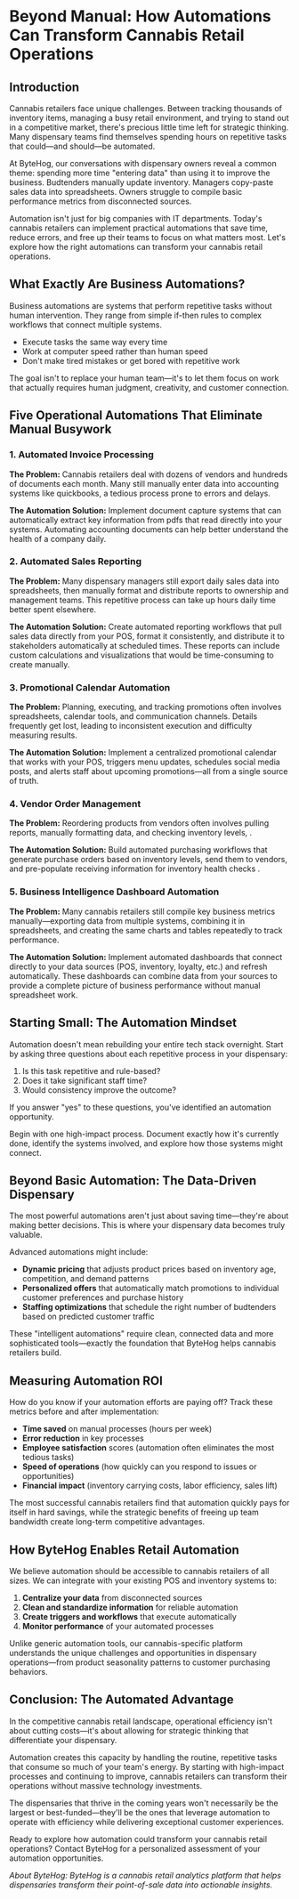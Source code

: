 # **Beyond Manual: How Automations Can Transform Cannabis Retail Operations**

[image1]: ../public/images/automations.jpg

## **Introduction**

Cannabis retailers face unique challenges. Between tracking thousands of inventory items, managing a busy retail environment, and trying to stand out in a competitive market, there's precious little time left for strategic thinking. Many dispensary teams find themselves spending hours on repetitive tasks that could—and should—be automated.

At ByteHog, our conversations with dispensary owners reveal a common theme: spending more time "entering data" than using it to improve the business. Budtenders manually update inventory. Managers copy-paste sales data into spreadsheets. Owners struggle to compile basic performance metrics from disconnected sources.

Automation isn't just for big companies with IT departments. Today's cannabis retailers can implement practical automations that save time, reduce errors, and free up their teams to focus on what matters most. Let's explore how the right automations can transform your cannabis retail operations.

## **What Exactly Are Business Automations?**

Business automations are systems that perform repetitive tasks without human intervention. They range from simple if-then rules to complex workflows that connect multiple systems.

- Execute tasks the same way every time
- Work at computer speed rather than human speed
- Don't make tired mistakes or get bored with repetitive work

The goal isn't to replace your human team—it's to let them focus on work that actually requires human judgment, creativity, and customer connection.

## **Five Operational Automations That Eliminate Manual Busywork**

### **1\. Automated Invoice Processing**

**The Problem:** Cannabis retailers deal with dozens of vendors and hundreds of documents each month. Many still manually enter data into accounting systems like quickbooks, a tedious process prone to errors and delays.

**The Automation Solution:** Implement document capture systems that can automatically extract key information from pdfs that read directly into your systems. Automating accounting documents can help better understand the health of a company daily.

### **2\. Automated Sales Reporting**

**The Problem:** Many dispensary managers still export daily sales data into spreadsheets, then manually format and distribute reports to ownership and management teams. This repetitive process can take up hours daily time better spent elsewhere.

**The Automation Solution:** Create automated reporting workflows that pull sales data directly from your POS, format it consistently, and distribute it to stakeholders automatically at scheduled times. These reports can include custom calculations and visualizations that would be time-consuming to create manually.

### **3\. Promotional Calendar Automation**

**The Problem:** Planning, executing, and tracking promotions often involves spreadsheets, calendar tools, and communication channels. Details frequently get lost, leading to inconsistent execution and difficulty measuring results.

**The Automation Solution:** Implement a centralized promotional calendar that works with your POS, triggers menu updates, schedules social media posts, and alerts staff about upcoming promotions—all from a single source of truth.

### **4\. Vendor Order Management**

**The Problem:** Reordering products from vendors often involves pulling reports, manually formatting data, and checking inventory levels, .

**The Automation Solution:** Build automated purchasing workflows that generate purchase orders based on inventory levels, send them to vendors, and pre-populate receiving information for inventory health checks .

### **5\. Business Intelligence Dashboard Automation**

**The Problem:** Many cannabis retailers still compile key business metrics manually—exporting data from multiple systems, combining it in spreadsheets, and creating the same charts and tables repeatedly to track performance.

**The Automation Solution:** Implement automated dashboards that connect directly to your data sources (POS, inventory, loyalty, etc.) and refresh automatically. These dashboards can combine data from your sources to provide a complete picture of business performance without manual spreadsheet work.

## **Starting Small: The Automation Mindset**

Automation doesn't mean rebuilding your entire tech stack overnight. Start by asking three questions about each repetitive process in your dispensary:

1. Is this task repetitive and rule-based?
2. Does it take significant staff time?
3. Would consistency improve the outcome?

If you answer "yes" to these questions, you've identified an automation opportunity.

Begin with one high-impact process. Document exactly how it's currently done, identify the systems involved, and explore how those systems might connect.

## **Beyond Basic Automation: The Data-Driven Dispensary**

The most powerful automations aren't just about saving time—they're about making better decisions. This is where your dispensary data becomes truly valuable.

Advanced automations might include:

- **Dynamic pricing** that adjusts product prices based on inventory age, competition, and demand patterns
- **Personalized offers** that automatically match promotions to individual customer preferences and purchase history
- **Staffing optimizations** that schedule the right number of budtenders based on predicted customer traffic

These "intelligent automations" require clean, connected data and more sophisticated tools—exactly the foundation that ByteHog helps cannabis retailers build.

## **Measuring Automation ROI**

How do you know if your automation efforts are paying off? Track these metrics before and after implementation:

- **Time saved** on manual processes (hours per week)
- **Error reduction** in key processes
- **Employee satisfaction** scores (automation often eliminates the most tedious tasks)
- **Speed of operations** (how quickly can you respond to issues or opportunities)
- **Financial impact** (inventory carrying costs, labor efficiency, sales lift)

The most successful cannabis retailers find that automation quickly pays for itself in hard savings, while the strategic benefits of freeing up team bandwidth create long-term competitive advantages.

## **How ByteHog Enables Retail Automation**

We believe automation should be accessible to cannabis retailers of all sizes. We can integrate with your existing POS and inventory systems to:

1. **Centralize your data** from disconnected sources
2. **Clean and standardize information** for reliable automation
3. **Create triggers and workflows** that execute automatically
4. **Monitor performance** of your automated processes

Unlike generic automation tools, our cannabis-specific platform understands the unique challenges and opportunities in dispensary operations—from product seasonality patterns to customer purchasing behaviors.

## **Conclusion: The Automated Advantage**

In the competitive cannabis retail landscape, operational efficiency isn't about cutting costs—it's about allowing for strategic thinking that differentiate your dispensary.

Automation creates this capacity by handling the routine, repetitive tasks that consume so much of your team's energy. By starting with high-impact processes and continuing to improve, cannabis retailers can transform their operations without massive technology investments.

The dispensaries that thrive in the coming years won't necessarily be the largest or best-funded—they'll be the ones that leverage automation to operate with efficiency while delivering exceptional customer experiences.

Ready to explore how automation could transform your cannabis retail operations? Contact ByteHog for a personalized assessment of your automation opportunities.

_About ByteHog: ByteHog is a cannabis retail analytics platform that helps dispensaries transform their point-of-sale data into actionable insights._
